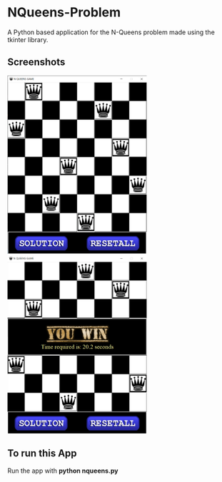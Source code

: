 # NQueens-Problem
A Python based application for the N-Queens problem made using the tkinter library. 

## Screenshots
<img src="Src/s1.png" height=400em>
<img src="Src/s2.png" height=400em>


## To run this App
Run the app with <b>python nqueens.py</b>
